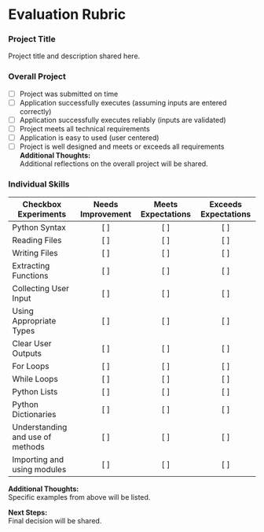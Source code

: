 # Evaluation Rubric
### Project Title
Project title and description shared here.

### Overall Project
- [ ] Project was submitted on time
- [ ] Application successfully executes (assuming inputs are entered correctly)
- [ ] Application successfully executes reliably (inputs are validated)
- [ ] Project meets all technical requirements
- [ ] Application is easy to used (user centered)
- [ ] Project is well designed and meets or exceeds all requirements\
**Additional Thoughts:**\
Additional reflections on the overall project will be shared.

### Individual Skills
| Checkbox Experiments | Needs Improvement  |  Meets Expectations  | Exceeds Expectations
| ---------------------|:---------------------:|:-------------------:|:-------------------:|
| Python Syntax             | [ ]                | [ ]              | [ ]              |
| Reading Files             | [ ]                | [ ]              | [ ]              |
| Writing Files             | [ ]                | [ ]              | [ ]              |
| Extracting Functions             | [ ]                | [ ]              | [ ]              |
| Collecting User Input    | [ ]                | [ ]              | [ ]              |
| Using Appropriate Types  | [ ]                | [ ]              | [ ]              |
| Clear User Outputs  | [ ]                | [ ]              | [ ]              |
| For Loops             | [ ]                | [ ]              | [ ]              |
| While Loops             | [ ]                | [ ]              | [ ]              |
| Python Lists             | [ ]                | [ ]              | [ ]              |
| Python Dictionaries             | [ ]                | [ ]              | [ ]              |
| Understanding and use of methods             | [ ]                | [ ]              | [ ]              |
| Importing and using modules             | [ ]                | [ ]              | [ ]              |

**Additional Thoughts:**\
Specific examples from above will be listed.

**Next Steps:**\
Final decision will be shared.
